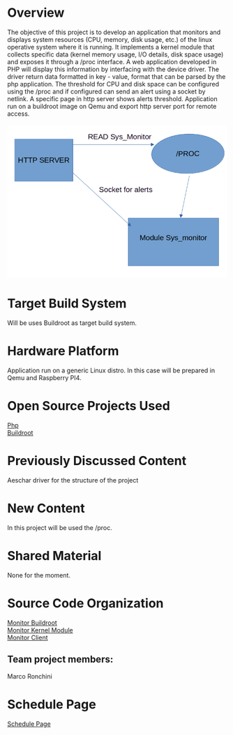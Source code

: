 
# Overview
The objective of this project is to develop an application that monitors and displays system resources (CPU, memory, disk usage, etc.) of the linux operative system where it is running. It implements a kernel module that collects specific data (kernel memory usage, I/O details, disk space usage) and exposes it through a /proc interface. A web application developed in PHP will display this information by interfacing with the device driver. The driver return data formatted in key - value, format that can be parsed by the php application. The threshold for CPU and disk space can be configured using the /proc and if configured can send an alert using a socket by netlink. A specific page in http server shows alerts threshold. Application run on a buildroot image on Qemu and export http server port for remote access. 
<br><br>
<img src="https://github.com/cu-ecen-aeld/final-project-marcoronk/blob/main/schema_progetto.png" >
# Target Build System
Will be uses Buildroot as target build system.

# Hardware Platform
Application run on a generic Linux distro. In this case will be prepared in Qemu and Raspberry PI4.

# Open Source Projects Used
[Php](https://www.php.net) <br>
[Buildroot](https://buildroot.org/)

# Previously Discussed Content
Aeschar driver for the structure of the project

# New Content
In this project will be used the /proc.

# Shared Material
None for the moment.

# Source Code Organization

[Monitor Buildroot](https://github.com/cu-ecen-aeld/final-project-marcoronk) <br>
[Monitor Kernel Module](https://github.com/marcoronk/rm_kernel) <br>
[Monitor Client](https://github.com/marcoronk/rm_client) <br>



## Team project members:

Marco Ronchini

# Schedule Page
[Schedule Page](https://github.com/users/marcoronk/projects/5/views/1)
